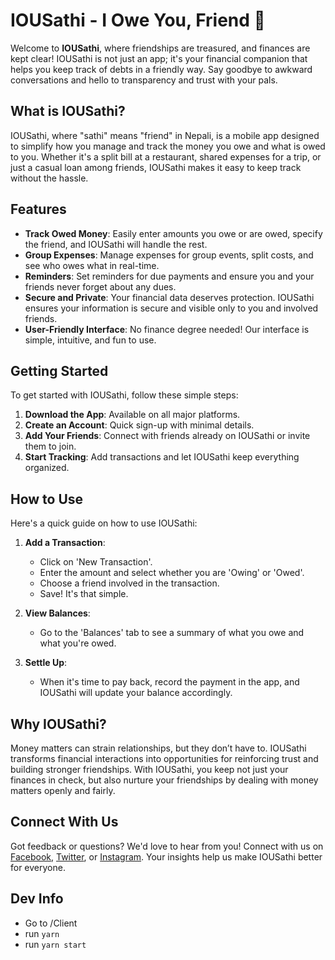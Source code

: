 # IOUSathi - I Owe You, Friend 🤝

Welcome to **IOUSathi**, where friendships are treasured, and finances are kept clear! IOUSathi is not just an app; it's your financial companion that helps you keep track of debts in a friendly way. Say goodbye to awkward conversations and hello to transparency and trust with your pals.

## What is IOUSathi?

IOUSathi, where "sathi" means "friend" in Nepali, is a mobile app designed to simplify how you manage and track the money you owe and what is owed to you. Whether it's a split bill at a restaurant, shared expenses for a trip, or just a casual loan among friends, IOUSathi makes it easy to keep track without the hassle.

## Features

- **Track Owed Money**: Easily enter amounts you owe or are owed, specify the friend, and IOUSathi will handle the rest.
- **Group Expenses**: Manage expenses for group events, split costs, and see who owes what in real-time.
- **Reminders**: Set reminders for due payments and ensure you and your friends never forget about any dues.
- **Secure and Private**: Your financial data deserves protection. IOUSathi ensures your information is secure and visible only to you and involved friends.
- **User-Friendly Interface**: No finance degree needed! Our interface is simple, intuitive, and fun to use.

## Getting Started

To get started with IOUSathi, follow these simple steps:

1. **Download the App**: Available on all major platforms.
2. **Create an Account**: Quick sign-up with minimal details.
3. **Add Your Friends**: Connect with friends already on IOUSathi or invite them to join.
4. **Start Tracking**: Add transactions and let IOUSathi keep everything organized.

## How to Use

Here's a quick guide on how to use IOUSathi:

1. **Add a Transaction**:
   - Click on 'New Transaction'.
   - Enter the amount and select whether you are 'Owing' or 'Owed'.
   - Choose a friend involved in the transaction.
   - Save! It's that simple.

2. **View Balances**:
   - Go to the 'Balances' tab to see a summary of what you owe and what you're owed.

3. **Settle Up**:
   - When it's time to pay back, record the payment in the app, and IOUSathi will update your balance accordingly.

## Why IOUSathi?

Money matters can strain relationships, but they don’t have to. IOUSathi transforms financial interactions into opportunities for reinforcing trust and building stronger friendships. With IOUSathi, you keep not just your finances in check, but also nurture your friendships by dealing with money matters openly and fairly.

## Connect With Us

Got feedback or questions? We'd love to hear from you! Connect with us on [Facebook](#), [Twitter](#), or [Instagram](#). Your insights help us make IOUSathi better for everyone.

## Dev Info
- Go to /Client
- run `yarn`
- run `yarn start`